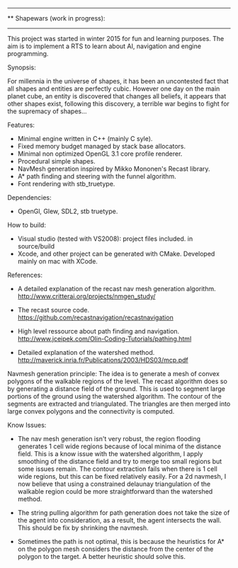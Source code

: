 ***************************************
**  Shapewars (work in progress):
***************************************

This project was started in winter 2015 for fun and learning purposes.
The aim is to implement a RTS to learn about AI, navigation and engine programming.

Synopsis:

For millennia in the universe of shapes, it has been an uncontested fact that all shapes and entities are perfectly cubic. 
However one day on the main planet cube, an entity is discovered that changes all beliefs, 
it appears that other shapes exist, following this discovery, 
a terrible war begins to fight for the supremacy of shapes...

Features:
- Minimal engine written in C++ (mainly C syle).
- Fixed memory budget managed by stack base allocators.
- Minimal non optimized OpenGL 3.1 core profile renderer.
- Procedural simple shapes.
- NavMesh generation inspired by Mikko Mononen's Recast library.
- A* path finding and steering with the funnel algorithm.
- Font rendering with stb_truetype.

Dependencies:
- OpenGl, Glew, SDL2, stb truetype.

How to build:
- Visual studio (tested with VS2008): project files included. in source/build
- Xcode, and other project can be generated with CMake. Developed mainly on mac with XCode.

References:
- A detailed explanation of the recast nav mesh generation algorithm.
http://www.critterai.org/projects/nmgen_study/

- The recast source code.
https://github.com/recastnavigation/recastnavigation

- High level ressource about path finding and navigation.
http://www.jceipek.com/Olin-Coding-Tutorials/pathing.html

- Detailed explanation of the watershed method.
http://maverick.inria.fr/Publications/2003/HDS03/mcp.pdf

Navmesh generation principle:
The idea is to generate a mesh of convex polygons of the walkable regions of the level.
The recast algorithm does so by generating a distance field of the ground.
This is used to segment large portions of the ground using the watershed algorithm.
The contour of the segments are extracted and triangulated.
The triangles are then merged into large convex polygons and the connectivity is computed.

Know Issues:
- The nav mesh generation isn't very robust, the region flooding generates 1 cell wide regions because of local minima of the distance field.
This is a know issue with the watershed algorithm, I apply smoothing of the distance field and try to merge too small regions but some issues remain.
The contour extraction fails when there is 1 cell wide regions, but this can be fixed relatively easily.
For a 2d navmesh, I now believe that using a constrained delaunay triangulation of the walkable region could be more straightforward than the watershed method.

- The string pulling algorithm for path generation does not take the size of the agent into consideration, as a result, the agent intersects the wall.
This should be fix by shrinking the navmesh.

- Sometimes the path is not optimal, this is because the heuristics for A* on the polygon mesh considers the distance from the center of the polygon to the target. A better heuristic should solve this.

